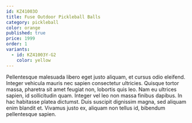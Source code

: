 ```yaml
---
id: KZ41003O
title: Fuse Outdoor Pickleball Balls
category: pickleball
color: orange
published: true
price: 1999
order: 1
variants:
  - id: KZ41003Y-G2
    color: yellow
---
```


Pellentesque malesuada libero eget justo aliquam, et cursus odio eleifend. Integer vehicula mauris nec sapien consectetur ultricies. Quisque tortor massa, pharetra sit amet feugiat non, lobortis quis leo. Nam eu ultrices sapien, id sollicitudin quam. Integer vel leo non massa finibus dapibus. In hac habitasse platea dictumst. Duis suscipit dignissim magna, sed aliquam enim blandit et. Vivamus justo ex, aliquam non tellus id, bibendum pellentesque sapien.